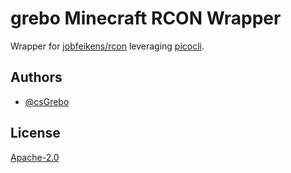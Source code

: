 
# grebo Minecraft RCON Wrapper

Wrapper for [jobfeikens/rcon](https://github.com/jobfeikens/rcon) leveraging [picocli](https://picocli.info).


## Authors

- [@csGrebo](https://github.com/csgrebo)



## License

[Apache-2.0](https://www.apache.org/licenses/LICENSE-2.0)

